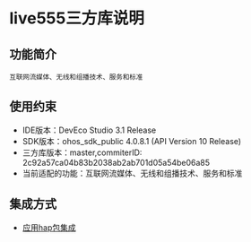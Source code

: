 # live555三方库说明

## 功能简介

    互联网流媒体、无线和组播技术、服务和标准

## 使用约束
- IDE版本：DevEco Studio 3.1 Release
- SDK版本：ohos_sdk_public 4.0.8.1 (API Version 10 Release)
- 三方库版本：master,commiterID: 2c92a57ca04b83b2038ab2ab701d05a54be06a85
- 当前适配的功能：互联网流媒体、无线和组播技术、服务和标准

## 集成方式
+ [应用hap包集成](docs/hap_integrate.md)

